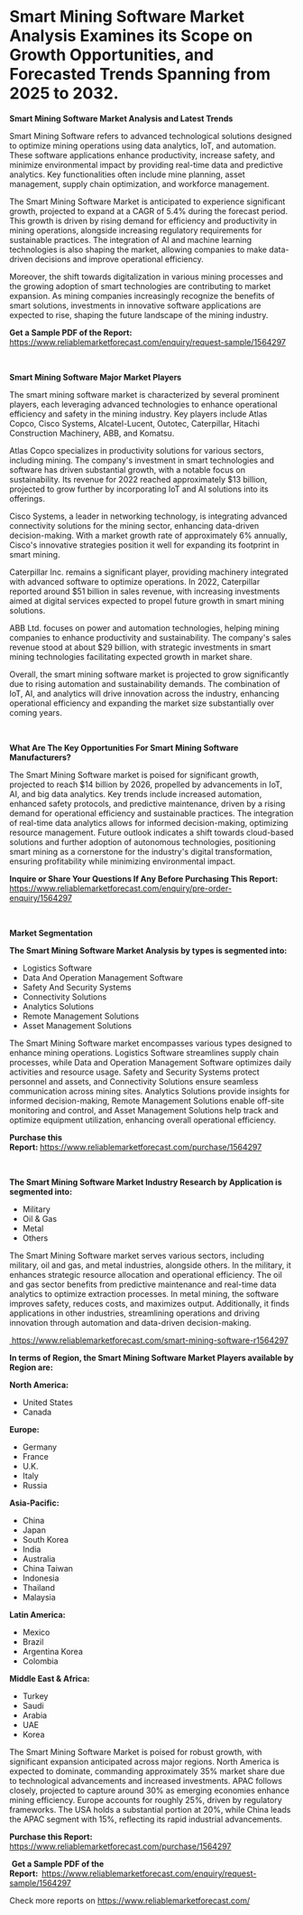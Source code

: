 <p><h1>Smart Mining Software Market Analysis Examines its Scope on Growth Opportunities, and Forecasted Trends Spanning from 2025 to 2032.</h1></p><p><strong>Smart Mining Software Market Analysis and Latest Trends</strong></p>
<p><p>Smart Mining Software refers to advanced technological solutions designed to optimize mining operations using data analytics, IoT, and automation. These software applications enhance productivity, increase safety, and minimize environmental impact by providing real-time data and predictive analytics. Key functionalities often include mine planning, asset management, supply chain optimization, and workforce management.</p><p>The Smart Mining Software Market is anticipated to experience significant growth, projected to expand at a CAGR of 5.4% during the forecast period. This growth is driven by rising demand for efficiency and productivity in mining operations, alongside increasing regulatory requirements for sustainable practices. The integration of AI and machine learning technologies is also shaping the market, allowing companies to make data-driven decisions and improve operational efficiency. </p><p>Moreover, the shift towards digitalization in various mining processes and the growing adoption of smart technologies are contributing to market expansion. As mining companies increasingly recognize the benefits of smart solutions, investments in innovative software applications are expected to rise, shaping the future landscape of the mining industry.</p></p>
<p><strong>Get a Sample PDF of the Report:&nbsp;</strong> <a href="https://www.reliablemarketforecast.com/enquiry/request-sample/1564297?utm_campaign=2753&utm_medium=2&utm_source=Github&utm_content=ia&utm_term=09032025&utm_id=smart-mining-software">https://www.reliablemarketforecast.com/enquiry/request-sample/1564297</a></p>
<p>&nbsp;</p>
<p><strong>Smart Mining Software Major Market Players</strong></p>
<p><p>The smart mining software market is characterized by several prominent players, each leveraging advanced technologies to enhance operational efficiency and safety in the mining industry. Key players include Atlas Copco, Cisco Systems, Alcatel-Lucent, Outotec, Caterpillar, Hitachi Construction Machinery, ABB, and Komatsu.</p><p>Atlas Copco specializes in productivity solutions for various sectors, including mining. The company's investment in smart technologies and software has driven substantial growth, with a notable focus on sustainability. Its revenue for 2022 reached approximately $13 billion, projected to grow further by incorporating IoT and AI solutions into its offerings.</p><p>Cisco Systems, a leader in networking technology, is integrating advanced connectivity solutions for the mining sector, enhancing data-driven decision-making. With a market growth rate of approximately 6% annually, Cisco's innovative strategies position it well for expanding its footprint in smart mining.</p><p>Caterpillar Inc. remains a significant player, providing machinery integrated with advanced software to optimize operations. In 2022, Caterpillar reported around $51 billion in sales revenue, with increasing investments aimed at digital services expected to propel future growth in smart mining solutions.</p><p>ABB Ltd. focuses on power and automation technologies, helping mining companies to enhance productivity and sustainability. The company's sales revenue stood at about $29 billion, with strategic investments in smart mining technologies facilitating expected growth in market share.</p><p>Overall, the smart mining software market is projected to grow significantly due to rising automation and sustainability demands. The combination of IoT, AI, and analytics will drive innovation across the industry, enhancing operational efficiency and expanding the market size substantially over coming years.</p></p>
<p>&nbsp;</p>
<p><strong>What Are The Key Opportunities For Smart Mining Software Manufacturers?</strong></p>
<p><p>The Smart Mining Software market is poised for significant growth, projected to reach $14 billion by 2026, propelled by advancements in IoT, AI, and big data analytics. Key trends include increased automation, enhanced safety protocols, and predictive maintenance, driven by a rising demand for operational efficiency and sustainable practices. The integration of real-time data analytics allows for informed decision-making, optimizing resource management. Future outlook indicates a shift towards cloud-based solutions and further adoption of autonomous technologies, positioning smart mining as a cornerstone for the industry's digital transformation, ensuring profitability while minimizing environmental impact.</p></p>
<p><strong>Inquire or Share Your Questions If Any Before Purchasing This Report:</strong> <a href="https://www.reliablemarketforecast.com/enquiry/pre-order-enquiry/1564297?utm_campaign=2753&utm_medium=2&utm_source=Github&utm_content=ia&utm_term=09032025&utm_id=smart-mining-software">https://www.reliablemarketforecast.com/enquiry/pre-order-enquiry/1564297</a></p>
<p>&nbsp;</p>
<p><strong>Market Segmentation</strong></p>
<p><strong>The Smart Mining Software Market Analysis by types is segmented into:</strong></p>
<p><ul><li>Logistics Software</li><li>Data And Operation Management Software</li><li>Safety And Security Systems</li><li>Connectivity Solutions</li><li>Analytics Solutions</li><li>Remote Management Solutions</li><li>Asset Management Solutions</li></ul></p>
<p><p>The Smart Mining Software market encompasses various types designed to enhance mining operations. Logistics Software streamlines supply chain processes, while Data and Operation Management Software optimizes daily activities and resource usage. Safety and Security Systems protect personnel and assets, and Connectivity Solutions ensure seamless communication across mining sites. Analytics Solutions provide insights for informed decision-making, Remote Management Solutions enable off-site monitoring and control, and Asset Management Solutions help track and optimize equipment utilization, enhancing overall operational efficiency.</p></p>
<p><strong>Purchase this Report:&nbsp;</strong><a href="https://www.reliablemarketforecast.com/purchase/1564297?utm_campaign=2753&utm_medium=2&utm_source=Github&utm_content=ia&utm_term=09032025&utm_id=smart-mining-software">https://www.reliablemarketforecast.com/purchase/1564297</a></p>
<p>&nbsp;</p>
<p><strong>The Smart Mining Software Market Industry Research by Application is segmented into:</strong></p>
<p><ul><li>Military</li><li>Oil & Gas</li><li>Metal</li><li>Others</li></ul></p>
<p><p>The Smart Mining Software market serves various sectors, including military, oil and gas, and metal industries, alongside others. In the military, it enhances strategic resource allocation and operational efficiency. The oil and gas sector benefits from predictive maintenance and real-time data analytics to optimize extraction processes. In metal mining, the software improves safety, reduces costs, and maximizes output. Additionally, it finds applications in other industries, streamlining operations and driving innovation through automation and data-driven decision-making.</p></p>
<p><a href="https://www.reliablemarketforecast.com/smart-mining-software-r1564297?utm_campaign=2753&utm_medium=2&utm_source=Github&utm_content=ia&utm_term=09032025&utm_id=smart-mining-software">&nbsp;https://www.reliablemarketforecast.com/smart-mining-software-r1564297</a></p>
<p><strong>In terms of Region, the Smart Mining Software Market Players available by Region are:</strong></p>
<p>
    <p> <strong> North America: </strong>
        <ul>
            <li>United States</li>
            <li>Canada</li>
        </ul>
        </p> 
    <p> <strong> Europe: </strong>
        <ul>
            <li>Germany</li>
            <li>France</li>
            <li>U.K.</li>
            <li>Italy</li>
            <li>Russia</li>
        </ul>
        </p> 
    <p> <strong> Asia-Pacific: </strong>
        <ul>
            <li>China</li>
            <li>Japan</li>
            <li>South Korea</li>
            <li>India</li>
            <li>Australia</li>
            <li>China Taiwan</li>
            <li>Indonesia</li>
            <li>Thailand</li>
            <li>Malaysia</li>
        </ul>
        </p> 
    <p> <strong> Latin America: </strong>
        <ul>
            <li>Mexico</li>
            <li>Brazil</li>
            <li>Argentina Korea</li>
            <li>Colombia</li>
        </ul>
        </p> 
    <p> <strong> Middle East & Africa: </strong>
        <ul>
            <li>Turkey</li>
            <li>Saudi</li>
            <li>Arabia</li>
            <li>UAE</li>
            <li>Korea</li>
        </ul>
    </p>
    </p>
<p><p>The Smart Mining Software Market is poised for robust growth, with significant expansion anticipated across major regions. North America is expected to dominate, commanding approximately 35% market share due to technological advancements and increased investments. APAC follows closely, projected to capture around 30% as emerging economies enhance mining efficiency. Europe accounts for roughly 25%, driven by regulatory frameworks. The USA holds a substantial portion at 20%, while China leads the APAC segment with 15%, reflecting its rapid industrial advancements.</p></p>
<p><strong>Purchase this Report: </strong><a href="https://www.reliablemarketforecast.com/purchase/1564297?utm_campaign=2753&utm_medium=2&utm_source=Github&utm_content=ia&utm_term=09032025&utm_id=smart-mining-software">https://www.reliablemarketforecast.com/purchase/1564297</a></p>
<p>&nbsp;<strong>Get a Sample PDF of the Report:&nbsp;&nbsp;</strong><a href="https://www.reliablemarketforecast.com/enquiry/request-sample/1564297?utm_campaign=2753&utm_medium=2&utm_source=Github&utm_content=ia&utm_term=09032025&utm_id=smart-mining-software">https://www.reliablemarketforecast.com/enquiry/request-sample/1564297</a></p>
<p><strong></strong></p>
<p>Check more reports on <a href="https://www.reliablemarketforecast.com/?utm_campaign=2753&utm_medium=2&utm_source=Github&utm_content=ia&utm_term=09032025&utm_id=smart-mining-software">https://www.reliablemarketforecast.com/</a></p>